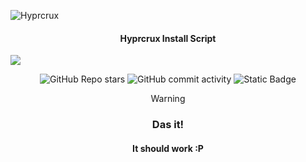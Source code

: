 ![Hyprcrux](https://github.com/xsghetti/dotfiles/assets/150515748/a47a8060-0bdd-45de-8e01-2f907a789b7e)

<h4 align="center">Hyprcrux Install Script</h4>
<img src="https://raw.githubusercontent.com/catppuccin/catppuccin/main/assets/palette/macchiato.png">

<div align="center">
  
![GitHub Repo stars](https://img.shields.io/github/stars/xsghetti/script?style=for-the-badge&logo=github&color=pink)
![GitHub commit activity](https://img.shields.io/github/commit-activity/t/xsghetti/script?style=for-the-badge&logo=github&color=lightgreen)
![Static Badge](https://img.shields.io/badge/hypr-crux-lightblue?style=for-the-badge)

> [!Warning]
> 

<h3 align="center">Das it!</h3>
<h4 align="center">It should work :P</h4>
    
